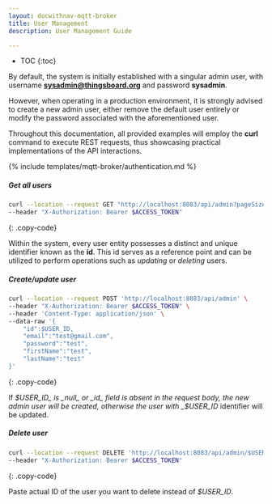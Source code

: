 ```yaml
---
layout: docwithnav-mqtt-broker
title: User Management
description: User Management Guide

---
```


* TOC
{:toc}

By default, the system is initially established with a singular admin user, with username **sysadmin@thingsboard.org** and password **sysadmin**.

However, when operating in a production environment, it is strongly advised to create a new admin user, either remove the default user entirely 
or modify the password associated with the aforementioned user.

Throughout this documentation, all provided examples will employ the **curl** command to execute REST requests, thus showcasing practical implementations of the API interactions.

{% include templates/mqtt-broker/authentication.md %}

##### Get all users

```bash
curl --location --request GET "http://localhost:8083/api/admin?pageSize=50&page=0" \
--header "X-Authorization: Bearer $ACCESS_TOKEN"
```
{: .copy-code}

Within the system, every user entity possesses a distinct and unique identifier known as the **id**. 
This id serves as a reference point and can be utilized to perform operations such as _updating_ or _deleting_ users.

##### Create/update user

```bash
curl --location --request POST 'http://localhost:8083/api/admin' \
--header "X-Authorization: Bearer $ACCESS_TOKEN" \
--header 'Content-Type: application/json' \
--data-raw '{
    "id":$USER_ID,
    "email":"test@gmail.com",
    "password":"test",
    "firstName":"test",
    "lastName":"test"
}'
```
{: .copy-code}

If _$USER_ID_ is _null_ or _id_ field is absent in the request body, the new admin user will be created, otherwise the user with _$USER_ID_ identifier will be updated.

##### Delete user

```bash
curl --location --request DELETE 'http://localhost:8083/api/admin/$USER_ID' \
--header "X-Authorization: Bearer $ACCESS_TOKEN"
```
{: .copy-code}

Paste actual ID of the user you want to delete instead of _$USER_ID_.
